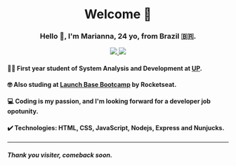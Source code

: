 <h1 align="center"> Welcome 🌈 </h1>
<h3 align="center"> Hello 🙋, I'm Marianna, 24 yo, from Brazil 🇧🇷. </h3>
<p align="center">
<a href="https://www.linkedin.com/in/marianna-belniok/"> <img src="https://img.shields.io/badge/-LinkedIn-blue?style=flat-square&logo=Linkedin&logoColor=white&link=https://www.linkedin.com/in/marianna-belniok/"> </a>
<a href="https://github.com/MariBelniok"><img src="https://img.shields.io/badge/-Github-000?style=flat-square&logo=Github&logoColor=white&link=https://github.com/MariBelniok"></a>
</p>

#### 👩‍💻 First year student of System Analysis and Development at [UP](https://www.up.edu.br).
#### 🤓 Also studing at [Launch Base Bootcamp](https://rocketseat.com.br/launchbase) by Rocketseat.
#### 💻 Coding is my passion, and I'm looking forward for a developer job opotunity.
#### ✔️ Technologies: HTML, CSS, JavaScript, Nodejs, Express and Nunjucks.

<hr>

##### Thank you visiter, comeback soon.